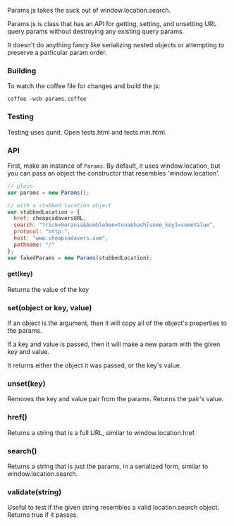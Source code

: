 Params.js takes the suck out of window.location.search.

Params.js is class that has an API for getting, setting, and unsetting URL query params
without destroying any existing query params.

It doesn't do anything fancy like serializing nested objects or attempting to
preserve a particular param order.

### Building

To watch the coffee file for changes and build the js:

`coffee -wcb params.coffee`

### Testing

Testing uses qunit. Open tests.html and tests.min.html.

### API

First, make an instance of `Params`. By default, it uses window.location, but
you can pass an object the constructor that resembles 'window.location'.

```javascript
// plain
var params = new Params();

// with a stubbed location object
var stubbedLocation = {
  href: cheapcadaversURL,
  search: "?rick=moranis&bumblebee=tuna&hash[some_key]=someValue",
  protocol: "http:",
  host: "www.cheapcadavers.com",
  pathname: "/"
};
var fakedParams = new Params(stubbedLocation);
```

#### get(key)

Returns the value of the key

### set(object or key, value)

If an object is the argument, then it will copy all of the object's
properties to the params.

If a key and value is passed, then it will make a new param with the given
key and value.

It returns either the object it was passed, or the key's value.

### unset(key)

Removes the key and value pair from the params.
Returns the pair's value.

### href()

Returns a string that is a full URL, similar to window.location.href.

### search()

Returns a string that is just the params, in a serialized form, similar to
window.location.search.

### validate(string)

Useful to test if the given string resembles a valid location.search object.
Returns true if it passes.

